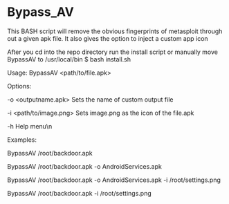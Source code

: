 # Bypass_AV
This BASH script will remove the obvious fingerprints of metasploit through out a given apk file. It also gives the option to inject a custom app icon

After you cd into the repo directory run the install script or manually move BypassAV to /usr/local/bin
   $ bash install.sh
   
Usage: BypassAV <path/to/file.apk>

Options:

  -o  <outputname.apk>        Sets the name of custom output file
  
  -i  <path/to/image.png>     Sets image.png as the icon of the file.apk
  
  -h                          Help menu\n

Examples: 

BypassAV /root/backdoor.apk

BypassAV /root/backdoor.apk -o AndroidServices.apk

BypassAV /root/backdoor.apk -o AndroidServices.apk -i /root/settings.png

BypassAV /root/backdoor.apk -i /root/settings.png
